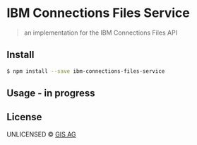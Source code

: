 #  IBM Connections Files Service

> an implementation for the IBM Connections Files API


## Install

```sh
$ npm install --save ibm-connections-files-service
```


## Usage - in progress


## License

UNLICENSED ©  [GIS AG](https://gis-ag.com)